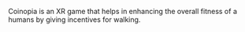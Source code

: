 Coinopia is an XR game that helps in enhancing the overall fitness of a humans by giving incentives for walking.
